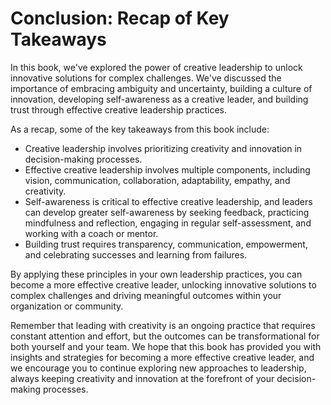 Conclusion: Recap of Key Takeaways
==================================

In this book, we've explored the power of creative leadership to unlock innovative solutions for complex challenges. We've discussed the importance of embracing ambiguity and uncertainty, building a culture of innovation, developing self-awareness as a creative leader, and building trust through effective creative leadership practices.

As a recap, some of the key takeaways from this book include:

* Creative leadership involves prioritizing creativity and innovation in decision-making processes.
* Effective creative leadership involves multiple components, including vision, communication, collaboration, adaptability, empathy, and creativity.
* Self-awareness is critical to effective creative leadership, and leaders can develop greater self-awareness by seeking feedback, practicing mindfulness and reflection, engaging in regular self-assessment, and working with a coach or mentor.
* Building trust requires transparency, communication, empowerment, and celebrating successes and learning from failures.

By applying these principles in your own leadership practices, you can become a more effective creative leader, unlocking innovative solutions to complex challenges and driving meaningful outcomes within your organization or community.

Remember that leading with creativity is an ongoing practice that requires constant attention and effort, but the outcomes can be transformational for both yourself and your team. We hope that this book has provided you with insights and strategies for becoming a more effective creative leader, and we encourage you to continue exploring new approaches to leadership, always keeping creativity and innovation at the forefront of your decision-making processes.
